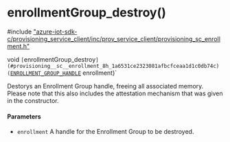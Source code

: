 # enrollmentGroup_destroy()

\#include ["azure-iot-sdk-c/provisioning_service_client/inc/prov_service_client/provisioning_sc_enrollment.h"](../iot-c-ref-provisioning-sc-enrollment-h.md)  

void `[`enrollmentGroup_destroy`](#provisioning__sc__enrollment_8h_1a6531ce2323081afbcfceaa1d1c0db74c)(`[`ENROLLMENT_GROUP_HANDLE`](#provisioning__sc__enrollment_8h_1a708e4d11b8ea003be46d259a70c637bb) enrollment)`

Destorys an Enrollment Group handle, freeing all associated memory. Please note that this also includes the attestation mechanism that was given in the constructor.

#### Parameters
* `enrollment` A handle for the Enrollment Group to be destroyed.

